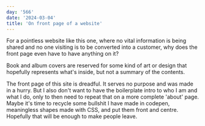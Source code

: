 ```yaml
---
day: '566'
date: '2024-03-04'
title: 'On front page of a website'
---
```


For a pointless website like this one, where no vital information is being shared and no one visiting is to be converted into a customer, why does the front page even have to have anything on it?

Book and album covers are reserved for some kind of art or design that hopefully represents what's inside, but not a summary of the contents.

The front page of this site is dreadful. It serves no purpose and was made in a hurry. But I also don't want to have the boilerplate intro to who I am and what I do, only to then need to repeat that on a more complete 'about' page. Maybe it's time to recycle some bullshit I have made in codepen, meaningless shapes made with CSS, and put them front and centre. Hopefully that will be enough to make people leave.
